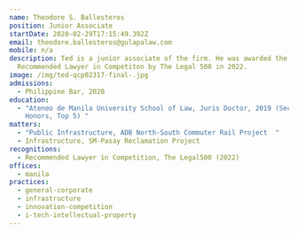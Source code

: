 ```yaml
---
name: Theodore S. Ballesteros
position: Junior Associate
startDate: 2020-02-29T17:15:49.392Z
email: theodore.ballesteros@gulapalaw.com
mobile: n/a
description: Ted is a junior associate of the firm. He was awarded the
  Recommended Lawyer in Competiton by The Legal 500 in 2022.
image: /img/ted-qcp02317-final-.jpg
admissions:
  - Philippine Bar, 2020
education:
  - "Ateneo de Manila University School of Law, Juris Doctor, 2019 (Second
    Honors, Top 5) "
matters:
  - "Public Infrastructure, ADB North-South Commuter Rail Project  "
  - Infrastructure, SM-Pasay Reclamation Project
recognitions:
  - Recommended Lawyer in Competition, The Legal500 (2022)
offices:
  - manila
practices:
  - general-corporate
  - infrastructure
  - innovation-competition
  - i-tech-intellectual-property
---
```

